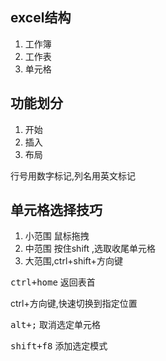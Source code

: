 ## excel结构

1. 工作簿
2. 工作表
3. 单元格

## 功能划分

1. 开始
2. 插入
3. 布局

行号用数字标记,列名用英文标记

## 单元格选择技巧

1. 小范围 鼠标拖拽
2. 中范围 按住shift ,选取收尾单元格
3. 大范围,ctrl+shift+方向键

<kbd>ctrl+home</kbd> 返回表首

ctrl+方向键,快速切换到指定位置

<kbd>alt+;</kbd> 取消选定单元格

<kbd>shift+f8</kbd> 添加选定模式

